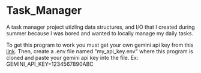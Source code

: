 # Task_Manager

A task manager project utizling data structures, and I/O that I created during summer because I was bored and wanted to locally manage my daily tasks.

To get this program to work you must get your own gemini api key from this [link](https://aistudio.google.com/app/apikey).
Then, create a .env file named "my_api_key.env" where this program is cloned and paste your gemini api key into the file.
Ex: GEMINI_API_KEY=1234567890ABC
